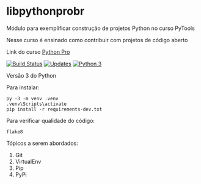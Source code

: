 # libpythonprobr
Módulo para exemplificar construção de projetos Python no curso PyTools

Nesse curso é ensinado como contribuir com projetos de código aberto

Link do curso [Python Pro](https://www.python.pro.br/)

[![Build Status](https://travis-ci.org/brjatoba92/libpythonprobr.svg?branch=master)](https://travis-ci.org/brjatoba92/libpythonprobr)
[![Updates](https://pyup.io/repos/github/brjatoba92/libpythonprobr/shield.svg)](https://pyup.io/repos/github/brjatoba92/libpythonprobr/)
[![Python 3](https://pyup.io/repos/github/brjatoba92/libpythonprobr/python-3-shield.svg)](https://pyup.io/repos/github/brjatoba92/libpythonprobr/)

Versão 3 do Python

Para instalar:

```console
py -3 -m venv .venv
.venv\Scripts\activate
pip install -r requirements-dev.txt
```

Para verificar qualidade do código:

```console
flake8
```

Tópicos a serem abordados:
1. Git
2. VirtualEnv
3. Pip
4. PyPi
